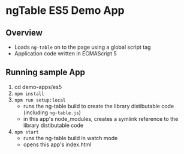 # ngTable ES5 Demo App

## Overview

* Loads `ng-table` on to the page using a global script tag
* Application code written in ECMAScript 5

## Running sample App

1. cd demo-apps/es5
2. `npm install`
3. `npm run setup:local`
    * runs the ng-table build to create the library distibutable code (including `ng-table.js`)
    * in this app's node_modules, creates a symlink reference to the library distibutable code
4. `npm start`
    * runs the ng-table build in watch mode
    * opens this app's index.html